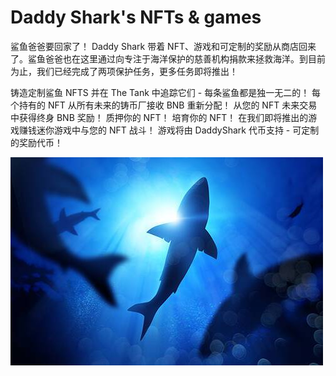 # Daddy Shark's NFTs & games

鲨鱼爸爸要回家了！ Daddy Shark 带着 NFT、游戏和可定制的奖励从商店回来了。鲨鱼爸爸也在这里通过向专注于海洋保护的慈善机构捐款来拯救海洋。到目前为止，我们已经完成了两项保护任务，更多任务即将推出！

  铸造定制鲨鱼 NFTS 并在 The Tank 中追踪它们 - 每条鲨鱼都是独一无二的！
  每个持有的 NFT 从所有未来的铸币厂接收 BNB 重新分配！
  从您的 NFT 未来交易中获得终身 BNB 奖励！
  质押你的 NFT！
  培育你的 NFT！
  在我们即将推出的游戏赚钱迷你游戏中与您的 NFT 战斗！
  游戏将由 DaddyShark 代币支持 - 可定制的奖励代币！

![shark_card_1](shark_card_1.jpg)


